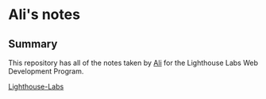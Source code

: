 # Ali's notes

## Summary 

This repository has all of the notes taken by [Ali](https://github.com/7FigureSwagger)
 for the Lighthouse Labs Web Development Program.

[Lighthouse-Labs](https://www.lighthouselabs.ca/)